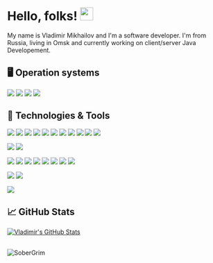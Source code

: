 # Hello, folks! <img src="https://raw.githubusercontent.com/MartinHeinz//MartinHeinz/master/wave.gif" width="30px">

My name is Vladimir Mikhailov and I'm a software developer. I'm from Russia, living in Omsk and currently working on client/server Java Developement.

## 🖥️ Operation systems

![](https://img.shields.io/badge/OS-Linux-informational?style=flat&logo=linux&logoColor=white&color=2E8B57)
![](https://img.shields.io/badge/OS-Windows-informational?style=flat&logo=windows&logoColor=white&color=2E8B57)
![](https://img.shields.io/badge/OS-MacOS-informational?style=flat&logo=Apple&logoColor=white&color=2E8B57)
![](https://img.shields.io/badge/OS-Android-informational?style=flat&logo=Android&logoColor=white&color=2E8B57)

## 🔧 Technologies & Tools
![](https://img.shields.io/badge/Code-Java-informational?style=flat&logo=java&logoColor=white&color=2E8B57)
![](https://img.shields.io/badge/Code-Spring-informational?style=flat&logo=spring&logoColor=white&color=2E8B57)
![](https://img.shields.io/badge/Code-SpringBoot-informational?style=flat&logo=spring-boot&logoColor=white&color=2E8B57)
![](https://img.shields.io/badge/Code-SpringSecurity-informational?style=flat&logo=Spring-Security&logoColor=white&color=2E8B57)
![](https://img.shields.io/badge/Code-HTML-informational?style=flat&logo=html5&logoColor=white&color=2E8B57)
![](https://img.shields.io/badge/Code-CSS-informational?style=flat&logo=css3&logoColor=white&color=2E8B57)
![](https://img.shields.io/badge/Code-JavaScript-informational?style=flat&logo=javascript&logoColor=white&color=2E8B57)
![](https://img.shields.io/badge/Code-JQuery-informational?style=flat&logo=jquery&logoColor=white&color=2E8B57)
![](https://img.shields.io/badge/Code-BootStrap-informational?style=flat&logo=bootstrap&logoColor=white&color=2E8B57)
![](https://img.shields.io/badge/Code-Python-informational?style=flat&logo=Python&logoColor=white&color=2E8B57)
![](https://img.shields.io/badge/Code-PHP-informational?style=flat&logo=PHP&logoColor=white&color=2E8B57)

![](https://img.shields.io/badge/DB-MySQL-informational?style=flat&logo=mysql&logoColor=white&color=2E8B57)
![](https://img.shields.io/badge/DB-PostgreSQL-informational?style=flat&logo=PostgreSQL&logoColor=white&color=2E8B57)

![](https://img.shields.io/badge/Tools-Hibernate-informational?style=flat&logo=hibernate&logoColor=white&color=2E8B57)
![](https://img.shields.io/badge/Tools-Maven-informational?style=flat&logo=ApacheMaven&logoColor=white&color=2E8B57)
![](https://img.shields.io/badge/Tools-Gradle-informational?style=flat&logo=Gradle&logoColor=white&color=2E8B57)
![](https://img.shields.io/badge/Tools-Tomcat-informational?style=flat&logo=ApacheTomcat&logoColor=white&color=2E8B57)
![](https://img.shields.io/badge/Tools-Thymeleaf-informational?style=flat&logo=Thymeleaf&logoColor=white&color=2E8B57)
![](https://img.shields.io/badge/Tools-PhpMyAdmin-informational?style=flat&logo=PhpMyAdmin&logoColor=white&color=2E8B57)
![](https://img.shields.io/badge/Tools-Webmin-informational?style=flat&logo=Webmin&logoColor=white&color=2E8B57)
![](https://img.shields.io/badge/Tools-GitLab-informational?style=flat&logo=GitLab&logoColor=white&color=2E8B57)

![](https://img.shields.io/badge/CMS-Joomla-informational?style=flat&logo=Joomla&logoColor=white&color=2E8B57)
![](https://img.shields.io/badge/CMS-WordPress-informational?style=flat&logo=WordPress&logoColor=white&color=2E8B57)

![](https://img.shields.io/badge/Editor-IntelliJ_IDEA-informational?style=flat&logo=intellij-idea&logoColor=white&color=2E8B57)

## &#x1f4c8; GitHub Stats

<a href="https://github.com/freeomsk/freeomsk">
  <img align="center" src="https://github-readme-stats.vercel.app/api?username=freeomsk&show_icons=true&line_height=27&count_private=true&title_color=ffffff&text_color=c9cacc&icon_color=2E8B57&bg_color=1d1f21" alt="Vladimir's GitHub Stats" />
</a>
<br><br>
<p align="left"><img src="https://komarev.com/ghpvc/?username=SoberGrim&label=Profile%20views&color=2E8B57&style=flat" alt="SoberGrim"/></p>

